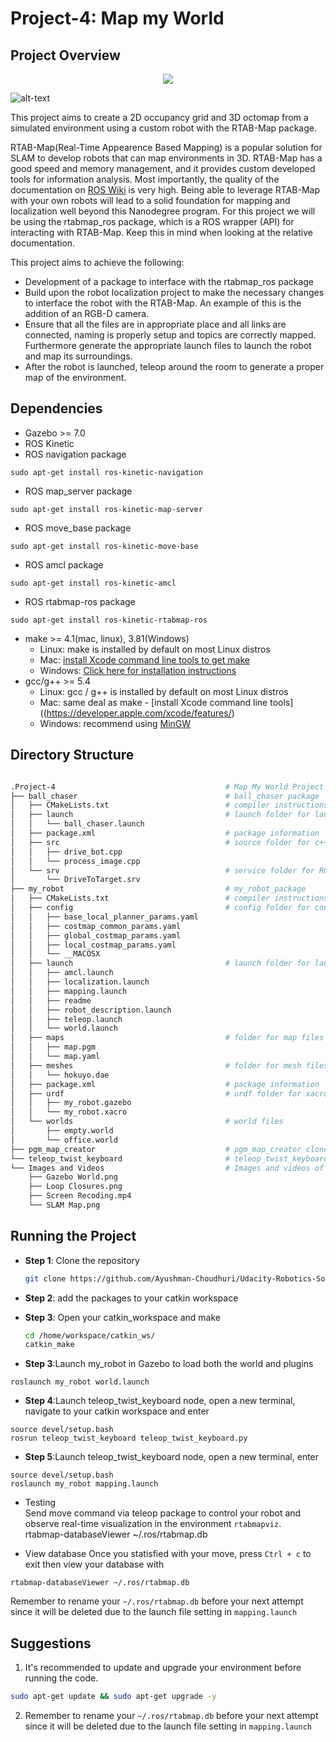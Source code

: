 
# Project-4: Map my World 

## Project Overview

<p align="center">
<img align="center" src="https://github.com/Ayushman-Choudhuri/Udacity-Robotics-Software-Engineer-Nanodegree/blob/main/Project-4/Images%20and%20Videos/demo.gif">
</p>

![alt-text](https://github.com/Ayushman-Choudhuri/Udacity-Robotics-Software-Engineer-Nanodegree/blob/main/Project-4/Images%20and%20Videos/Loop%20Closures.png)

This project aims to create a 2D occupancy grid and 3D octomap from a simulated environment using a custom robot with the RTAB-Map package. 

RTAB-Map(Real-Time Appearence Based Mapping) is a popular solution for SLAM to develop robots that can map environments in 3D. RTAB-Map has a good speed and 
memory management, and it provides  custom developed tools for information analysis. Most importantly, the quality of the documentation on [ROS Wiki](http://wiki.ros.org/rtabmap_ros) is very high. Being able to leverage RTAB-Map with your own robots will lead to a solid foundation for mapping and localization well beyond this Nanodegree program.
For this project we will be using the rtabmap_ros package, which is a ROS wrapper (API) for interacting with RTAB-Map. Keep this in mind when looking at the relative documentation.

This project aims to achieve the following: 

* Development of a package to interface with the rtabmap_ros package
* Build upon the robot localization project to make the necessary changes to interface the robot with the RTAB-Map. An example of this is the addition of an RGB-D camera. 
* Ensure that all the files are in appropriate place and all links are connected, naming is properly setup and topics are correctly mapped. Furthermore generate the appropriate launch files to launch the robot and map its surroundings. 
* After the robot is launched, teleop around the room to generate a proper map of the environment. 


## Dependencies

* Gazebo >= 7.0  
* ROS Kinetic  
* ROS navigation package  
```
sudo apt-get install ros-kinetic-navigation
```
* ROS map_server package  
```
sudo apt-get install ros-kinetic-map-server
```
* ROS move_base package  
```
sudo apt-get install ros-kinetic-move-base
```
* ROS amcl package  
```
sudo apt-get install ros-kinetic-amcl
```
* ROS rtabmap-ros package  
```
sudo apt-get install ros-kinetic-rtabmap-ros
``` 

* make >= 4.1(mac, linux), 3.81(Windows)
  * Linux: make is installed by default on most Linux distros
  * Mac: [install Xcode command line tools to get make](https://developer.apple.com/xcode/features/)
  * Windows: [Click here for installation instructions](http://gnuwin32.sourceforge.net/packages/make.htm)
* gcc/g++ >= 5.4
  * Linux: gcc / g++ is installed by default on most Linux distros
  * Mac: same deal as make - [install Xcode command line tools]((https://developer.apple.com/xcode/features/)
  * Windows: recommend using [MinGW](http://www.mingw.org/)

## Directory Structure

``` bash 

.Project-4                                      # Map My World Project
├── ball_chaser                                 # ball_chaser package
│   ├── CMakeLists.txt                          # compiler instructions
│   ├── launch                                  # launch folder for launch files
│   │   └── ball_chaser.launch
│   ├── package.xml                             # package information
│   ├── src                                     # source folder for c++ scripts
│   │   ├── drive_bot.cpp
│   │   └── process_image.cpp
│   └── srv                                     # service folder for ROS services
│       └── DriveToTarget.srv
├── my_robot                                    # my_robot_package
│   ├── CMakeLists.txt                          # compiler instructions
│   ├── config                                  # config folder for configuration files
│   │   ├── base_local_planner_params.yaml
│   │   ├── costmap_common_params.yaml
│   │   ├── global_costmap_params.yaml
│   │   ├── local_costmap_params.yaml
│   │   └── __MACOSX
│   ├── launch                                  # launch folder for launch files
│   │   ├── amcl.launch
│   │   ├── localization.launch
│   │   ├── mapping.launch
│   │   ├── readme
│   │   ├── robot_description.launch
│   │   ├── teleop.launch
│   │   └── world.launch
│   ├── maps                                    # folder for map files
│   │   ├── map.pgm
│   │   └── map.yaml
│   ├── meshes                                  # folder for mesh files
│   │   └── hokuyo.dae
│   ├── package.xml                             # package information
│   ├── urdf                                    # urdf folder for xacro files 
│   │   ├── my_robot.gazebo
│   │   └── my_robot.xacro
│   └── worlds                                  # world files
│       ├── empty.world
│       └── office.world
├── pgm_map_creator                             # pgm_map_creator cloned repo
└── teleop_twist_keyboard                       # teleop_twist_keyboard cloned repo
└── Images and Videos                           # Images and videos of the project
    ├── Gazebo World.png
    ├── Loop Closures.png
    ├── Screen Recoding.mp4
    └── SLAM Map.png


```
## Running the Project

* **Step 1**: Clone the repository
  ```bash
  git clone https://github.com/Ayushman-Choudhuri/Udacity-Robotics-Software-Engineer-Nanodegree
  ```
* **Step 2**: add the packages to your catkin workspace 

* **Step 3**: Open your catkin_workspace and make
  ```bash
  cd /home/workspace/catkin_ws/
  catkin_make
  ```

* **Step 3**:Launch my_robot in Gazebo to load both the world and plugins  
```
roslaunch my_robot world.launch
```  
* **Step 4**:Launch teleop_twist_keyboard node, open a new terminal, navigate to your catkin workspace and enter  
```
source devel/setup.bash
rosrun teleop_twist_keyboard teleop_twist_keyboard.py
```  
* **Step 5**:Launch teleop_twist_keyboard node, open a new terminal, enter  
```
source devel/setup.bash
roslaunch my_robot mapping.launch
```  
* Testing  
Send move command via teleop package to control your robot and observe real-time visualization in the environment `rtabmapviz`.  
rtabmap-databaseViewer ~/.ros/rtabmap.db

* View database
Once you statisfied with your move, press `Ctrl + c` to exit then view your database with
```
rtabmap-databaseViewer ~/.ros/rtabmap.db
```
Remember to rename your `~/.ros/rtabmap.db` before your next attempt since it will be deleted due to the launch file setting in `mapping.launch`

## Suggestions

1. It's recommended to update and upgrade your environment before running the code.  
```bash
sudo apt-get update && sudo apt-get upgrade -y
```
2. Remember to rename your `~/.ros/rtabmap.db` before your next attempt since it will be deleted due to the launch file setting in `mapping.launch`
